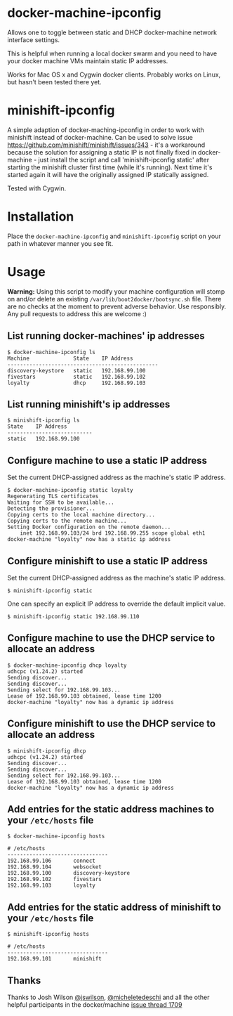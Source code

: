 # docker-machine-ipconfig
Allows one to toggle between static and DHCP docker-machine network interface settings.

This is helpful when running a local docker swarm and you need to have your docker machine VMs maintain static IP addresses.

Works for Mac OS x and Cygwin docker clients. Probably works on Linux, but hasn't been tested there yet.

# minishift-ipconfig
A simple adaption of docker-maching-ipconfig in order to work with minishift instead of docker-machine.
Can be used to solve issue https://github.com/minishift/minishift/issues/343 - it's a workaround because the solution for assigning a static IP is not finally fixed in docker-machine - just install the script and call 'minishift-ipconfig static' after starting the minishift cluster first time (while it's running). Next time it's started again it will have the originally assigned IP statically assigned.

Tested with Cygwin.

# Installation
Place the `docker-machine-ipconfig` and `minishift-ipconfig` script on your path in whatever manner you see fit.

# Usage
**Warning:** Using this script to modify your machine configuration will stomp on and/or delete an existing `/var/lib/boot2docker/bootsync.sh` file. There are no checks at the moment to prevent adverse behavior. Use responsibly. Any pull requests to address this are welcome :)

## List running docker-machines' ip addresses
```
$ docker-machine-ipconfig ls
Machine              State    IP Address
------------------------------------------------
discovery-keystore   static   192.168.99.100
fivestars            static   192.168.99.102
loyalty              dhcp     192.168.99.103
```

## List running minishift's ip addresses
```
$ minishift-ipconfig ls
State    IP Address
---------------------------
static   192.168.99.100
```

## Configure machine to use a static IP address
Set the current DHCP-assigned address as the machine's static IP address.
```
$ docker-machine-ipconfig static loyalty
Regenerating TLS certificates
Waiting for SSH to be available...
Detecting the provisioner...
Copying certs to the local machine directory...
Copying certs to the remote machine...
Setting Docker configuration on the remote daemon...
    inet 192.168.99.103/24 brd 192.168.99.255 scope global eth1
docker-machine "loyalty" now has a static ip address
```

## Configure minishift to use a static IP address
Set the current DHCP-assigned address as the machine's static IP address.
```
$ minishift-ipconfig static
```

One can specify an explicit IP address to override the default implicit value.
```
$ minishift-ipconfig static 192.168.99.110
```

## Configure machine to use the DHCP service to allocate an address
```
$ docker-machine-ipconfig dhcp loyalty
udhcpc (v1.24.2) started
Sending discover...
Sending discover...
Sending select for 192.168.99.103...
Lease of 192.168.99.103 obtained, lease time 1200
docker-machine "loyalty" now has a dynamic ip address
```

## Configure minishift to use the DHCP service to allocate an address
```
$ minishift-ipconfig dhcp
udhcpc (v1.24.2) started
Sending discover...
Sending discover...
Sending select for 192.168.99.103...
Lease of 192.168.99.103 obtained, lease time 1200
docker-machine "loyalty" now has a dynamic ip address
```

## Add entries for the static address machines to your `/etc/hosts` file
```
$ docker-machine-ipconfig hosts

# /etc/hosts
--------------------------------
192.168.99.106       connect
192.168.99.104       websocket
192.168.99.100       discovery-keystore
192.168.99.102       fivestars
192.168.99.103       loyalty
```

## Add entries for the static address of minishift to your `/etc/hosts` file
```
$ minishift-ipconfig hosts

# /etc/hosts
--------------------------------
192.168.99.101       minishift
```

## Thanks

Thanks to Josh Wilson [@jswilson](https://github.com/jcwilson), [@micheletedeschi](https://github.com/micheletedeschi) and all the other helpful participants in the docker/machine [issue thread 1709](https://github.com/docker/machine/issues/1709)
